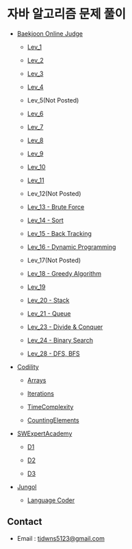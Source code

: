 # 자바 알고리즘 문제 풀이

- [Baekjoon Online Judge](https://www.acmicpc.net/)
    
    - [Lev_1](https://github.com/HamSungJun/doJava/tree/master/src/Baekjoon/Lev_1)
    
    - [Lev_2](https://github.com/HamSungJun/doJava/tree/master/src/Baekjoon/Lev_2)
    
    - [Lev_3](https://github.com/HamSungJun/doJava/tree/master/src/Baekjoon/Lev_3)
    
    - [Lev_4](https://github.com/HamSungJun/doJava/tree/master/src/Baekjoon/Lev_4)
    
    - Lev_5(Not Posted)
    
    - [Lev_6](https://github.com/HamSungJun/doJava/tree/master/src/Baekjoon/Lev_6)
    
    - [Lev_7](https://github.com/HamSungJun/doJava/tree/master/src/Baekjoon/Lev_7)
    
    - [Lev_8](https://github.com/HamSungJun/doJava/tree/master/src/Baekjoon/Lev_8)
    
    - [Lev_9](https://github.com/HamSungJun/doJava/tree/master/src/Baekjoon/Lev_9)
    
    - [Lev_10](https://github.com/HamSungJun/doJava/tree/master/src/Baekjoon/Lev_10)
    
    - [Lev_11](https://github.com/HamSungJun/doJava/tree/master/src/Baekjoon/Lev_11)
    
    - Lev_12(Not Posted)
    
    - [Lev_13 - Brute Force](https://github.com/HamSungJun/doJava/tree/master/src/Baekjoon/Lev_13)
    
    - [Lev_14 - Sort](https://github.com/HamSungJun/doJava/tree/master/src/Baekjoon/Lev_14)
    
    - [Lev_15 - Back Tracking](https://github.com/HamSungJun/doJava/tree/master/src/Baekjoon/Lev_15)
    
    - [Lev_16 - Dynamic Programming](https://github.com/HamSungJun/doJava/tree/master/src/Baekjoon/Lev_16)
    
    - Lev_17(Not Posted)

    - [Lev_18 - Greedy Algorithm](https://github.com/HamSungJun/doJava/tree/master/src/Baekjoon/Lev_18)
    
    - [Lev_19](https://github.com/HamSungJun/doJava/tree/master/src/Baekjoon/Lev_19)
    
    - [Lev_20 - Stack](https://github.com/HamSungJun/doJava/tree/master/src/Baekjoon/Lev_20)
    
    - [Lev_21 - Queue](https://github.com/HamSungJun/doJava/tree/master/src/Baekjoon/Lev_21)
    
    - [Lev_23 - Divide & Conquer](https://github.com/HamSungJun/doJava/tree/master/src/Baekjoon/Lev_23)
    
    - [Lev_24 - Binary Search](https://github.com/HamSungJun/doJava/tree/master/src/Baekjoon/Lev_24)
    
    - [Lev_28 - DFS, BFS](https://github.com/HamSungJun/doJava/tree/master/src/Baekjoon/Lev_28)
    
- [Codility](https://app.codility.com/programmers/)

    - [Arrays](https://github.com/HamSungJun/doJava/tree/master/src/Codility/Arrays)
    
    - [Iterations](https://github.com/HamSungJun/doJava/tree/master/src/Codility/Iterations)
    
    - [TimeComplexity](https://github.com/HamSungJun/doJava/tree/master/src/Codility/TimeComplexity)
    
    - [CountingElements](https://github.com/HamSungJun/doJava/tree/master/src/Codility/CountingElements)

- [SWExpertAcademy](https://swexpertacademy.com/main/main.do)

    - [D1](https://github.com/HamSungJun/doJava/tree/master/src/SWExpertAcademy/D1)
    
    - [D2](https://github.com/HamSungJun/doJava/tree/master/src/SWExpertAcademy/D2)
    
    - [D3](https://github.com/HamSungJun/doJava/tree/master/src/SWExpertAcademy/D3)

- [Jungol](http://www.jungol.co.kr/)

    - [Language Coder](https://github.com/HamSungJun/Alg_Solutions/tree/master/src/Jungol/LanguageCoder)
    
## Contact

- Email : tjdwns5123@gmail.com


